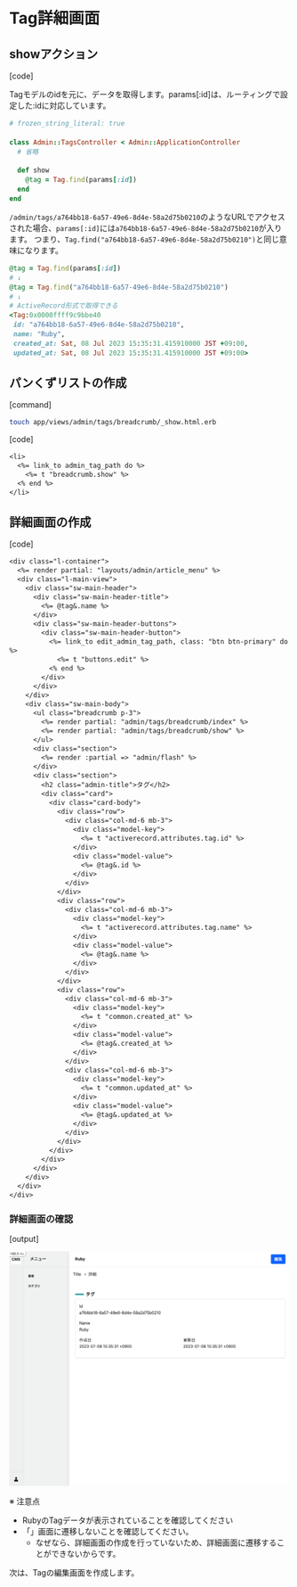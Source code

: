 # Tag詳細画面

## showアクション

[code]

Tagモデルのidを元に、データを取得します。params[:id]は、ルーティングで設定した:idに対応しています。

```ruby
# frozen_string_literal: true

class Admin::TagsController < Admin::ApplicationController
  # 省略

  def show
    @tag = Tag.find(params[:id])
  end
end
```

`/admin/tags/a764bb18-6a57-49e6-8d4e-58a2d75b0210`のようなURLでアクセスされた場合、`params[:id]`には`a764bb18-6a57-49e6-8d4e-58a2d75b0210`が入ります。
つまり、`Tag.find("a764bb18-6a57-49e6-8d4e-58a2d75b0210")`と同じ意味になります。

```ruby
@tag = Tag.find(params[:id])
# ↓
@tag = Tag.find("a764bb18-6a57-49e6-8d4e-58a2d75b0210")
# ↓
# ActiveRecord形式で取得できる
<Tag:0x0000ffff9c9bbe40
 id: "a764bb18-6a57-49e6-8d4e-58a2d75b0210",
 name: "Ruby",
 created_at: Sat, 08 Jul 2023 15:35:31.415910000 JST +09:00,
 updated_at: Sat, 08 Jul 2023 15:35:31.415910000 JST +09:00>
```

## パンくずリストの作成

[command]

```bash
touch app/views/admin/tags/breadcrumb/_show.html.erb
```

[code]

```erb
<li>
  <%= link_to admin_tag_path do %>
    <%= t "breadcrumb.show" %>
  <% end %>
</li>
```

## 詳細画面の作成

[code]

```erb
<div class="l-container">
  <%= render partial: "layouts/admin/article_menu" %>
  <div class="l-main-view">
    <div class="sw-main-header">
      <div class="sw-main-header-title">
        <%= @tag&.name %>
      </div>
      <div class="sw-main-header-buttons">
        <div class="sw-main-header-button">
          <%= link_to edit_admin_tag_path, class: "btn btn-primary" do %>
            <%= t "buttons.edit" %>
          <% end %>
        </div>
      </div>
    </div>
    <div class="sw-main-body">
      <ul class="breadcrumb p-3">
        <%= render partial: "admin/tags/breadcrumb/index" %>
        <%= render partial: "admin/tags/breadcrumb/show" %>
      </ul>
      <div class="section">
        <%= render :partial => "admin/flash" %>
      </div>
      <div class="section">
        <h2 class="admin-title">タグ</h2>
        <div class="card">
          <div class="card-body">
            <div class="row">
              <div class="col-md-6 mb-3">
                <div class="model-key">
                  <%= t "activerecord.attributes.tag.id" %>
                </div>
                <div class="model-value">
                  <%= @tag&.id %>
                </div>
              </div>
            </div>
            <div class="row">
              <div class="col-md-6 mb-3">
                <div class="model-key">
                  <%= t "activerecord.attributes.tag.name" %>
                </div>
                <div class="model-value">
                  <%= @tag&.name %>
                </div>
              </div>
            </div>
            <div class="row">
              <div class="col-md-6 mb-3">
                <div class="model-key">
                  <%= t "common.created_at" %>
                </div>
                <div class="model-value">
                  <%= @tag&.created_at %>
                </div>
              </div>
              <div class="col-md-6 mb-3">
                <div class="model-key">
                  <%= t "common.updated_at" %>
                </div>
                <div class="model-value">
                  <%= @tag&.updated_at %>
                </div>
              </div>
            </div>
          </div>
        </div>
      </div>
    </div>
  </div>
</div>
```

### 詳細画面の確認

[output]

![img](./images/cms-tag-3.png)

※ 注意点
- RubyのTagデータが表示されていることを確認してください
- 「」画面に遷移しないことを確認してください。
  - なぜなら、詳細画面の作成を行っていないため、詳細画面に遷移することができないからです。

次は、Tagの編集画面を作成します。
